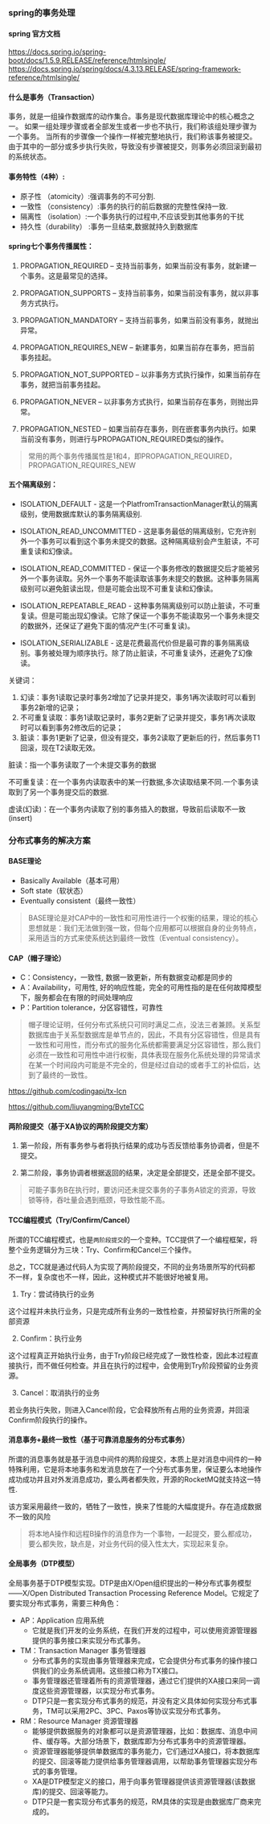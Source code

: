 ### spring的事务处理

#### spring 官方文档

https://docs.spring.io/spring-boot/docs/1.5.9.RELEASE/reference/htmlsingle/
https://docs.spring.io/spring/docs/4.3.13.RELEASE/spring-framework-reference/htmlsingle/

#### 什么是事务（Transaction）

事务，就是一组操作数据库的动作集合。事务是现代数据库理论中的核心概念之一。
如果一组处理步骤或者全部发生或者一步也不执行，我们称该组处理步骤为一个事务。
当所有的步骤像一个操作一样被完整地执行，我们称该事务被提交。
由于其中的一部分或多步执行失败，导致没有步骤被提交，则事务必须回滚到最初的系统状态。

#### 事务特性（4种）: 
-  原子性 （atomicity）:强调事务的不可分割. 
-  一致性 （consistency）:事务的执行的前后数据的完整性保持一致. 
-  隔离性 （isolation）:一个事务执行的过程中,不应该受到其他事务的干扰 
-  持久性（durability） :事务一旦结束,数据就持久到数据库


#### spring七个事务传播属性：

1. PROPAGATION_REQUIRED – 支持当前事务，如果当前没有事务，就新建一个事务。这是最常见的选择。
 
2. PROPAGATION_SUPPORTS – 支持当前事务，如果当前没有事务，就以非事务方式执行。
 
3. PROPAGATION_MANDATORY – 支持当前事务，如果当前没有事务，就抛出异常。
 
4. PROPAGATION_REQUIRES_NEW – 新建事务，如果当前存在事务，把当前事务挂起。
 
5. PROPAGATION_NOT_SUPPORTED – 以非事务方式执行操作，如果当前存在事务，就把当前事务挂起。
 
6. PROPAGATION_NEVER – 以非事务方式执行，如果当前存在事务，则抛出异常。
 
7. PROPAGATION_NESTED – 如果当前存在事务，则在嵌套事务内执行。如果当前没有事务，则进行与PROPAGATION_REQUIRED类似的操作。

> 常用的两个事务传播属性是1和4，即PROPAGATION_REQUIRED，PROPAGATION_REQUIRES_NEW

#### 五个隔离级别：


- ISOLATION_DEFAULT - 这是一个PlatfromTransactionManager默认的隔离级别，使用数据库默认的事务隔离级别.


- ISOLATION_READ_UNCOMMITTED - 这是事务最低的隔离级别，它充许别外一个事务可以看到这个事务未提交的数据。这种隔离级别会产生脏读，不可重复读和幻像读。

- ISOLATION_READ_COMMITTED - 保证一个事务修改的数据提交后才能被另外一个事务读取。另外一个事务不能读取该事务未提交的数据。这种事务隔离级别可以避免脏读出现，但是可能会出现不可重复读和幻像读。

- ISOLATION_REPEATABLE_READ - 这种事务隔离级别可以防止脏读，不可重复读。但是可能出现幻像读。它除了保证一个事务不能读取另一个事务未提交的数据外，还保证了避免下面的情况产生(不可重复读)。

- ISOLATION_SERIALIZABLE - 这是花费最高代价但是最可靠的事务隔离级别。事务被处理为顺序执行。除了防止脏读，不可重复读外，还避免了幻像读。

关键词： 

1. 幻读：事务1读取记录时事务2增加了记录并提交，事务1再次读取时可以看到事务2新增的记录； 
2. 不可重复读取：事务1读取记录时，事务2更新了记录并提交，事务1再次读取时可以看到事务2修改后的记录； 
3. 脏读：事务1更新了记录，但没有提交，事务2读取了更新后的行，然后事务T1回滚，现在T2读取无效。

脏读：指一个事务读取了一个未提交事务的数据

不可重复读：在一个事务内读取表中的某一行数据,多次读取结果不同.一个事务读取到了另一个事务提交后的数据.

虚读(幻读)：在一个事务内读取了别的事务插入的数据，导致前后读取不一致(insert)


### 分布式事务的解决方案

#### BASE理论
- Basically Available（基本可用） 
- Soft state（软状态） 
- Eventually consistent（最终一致性） 
> BASE理论是对CAP中的一致性和可用性进行一个权衡的结果，理论的核心思想就是：我们无法做到强一致，但每个应用都可以根据自身的业务特点，采用适当的方式来使系统达到最终一致性（Eventual consistency）。

####  CAP（帽子理论） 
- C：Consistency，一致性, 数据一致更新，所有数据变动都是同步的
- A：Availability，可用性, 好的响应性能，完全的可用性指的是在任何故障模型下，服务都会在有限的时间处理响应
- P：Partition tolerance，分区容错性，可靠性
> 帽子理论证明，任何分布式系统只可同时满足二点，没法三者兼顾。关系型数据库由于关系型数据库是单节点的，因此，不具有分区容错性，但是具有一致性和可用性，而分布式的服务化系统都需要满足分区容错性，那么我们必须在一致性和可用性中进行权衡，具体表现在服务化系统处理的异常请求在某一个时间段内可能是不完全的，但是经过自动的或者手工的补偿后，达到了最终的一致性。 


https://github.com/codingapi/tx-lcn

https://github.com/liuyangming/ByteTCC

#### 两阶段提交（基于XA协议的两阶段提交方案）

1. 第一阶段，所有事务参与者将执行结果的成功与否反馈给事务协调者，但是不提交。

2. 第二阶段，事务协调者根据返回的结果，决定是全部提交，还是全部不提交。

> 可能子事务B在执行时，要访问还未提交事务的子事务A锁定的资源，导致锁等待，吞吐量会遇到瓶颈，导致性能不高。

#### TCC编程模式（Try/Confirm/Cancel）

所谓的TCC编程模式，也是`两阶段提交`的一个变种。TCC提供了一个编程框架，将整个业务逻辑分为三块：Try、Confirm和Cancel三个操作。

总之，TCC就是通过代码人为实现了两阶段提交，不同的业务场景所写的代码都不一样，复杂度也不一样，因此，这种模式并不能很好地被复用。

1. Try：尝试待执行的业务 
 
这个过程并未执行业务，只是完成所有业务的一致性检查，并预留好执行所需的全部资源

2. Confirm：执行业务 
 
这个过程真正开始执行业务，由于Try阶段已经完成了一致性检查，因此本过程直接执行，而不做任何检查。并且在执行的过程中，会使用到Try阶段预留的业务资源。

3. Cancel：取消执行的业务 
 
若业务执行失败，则进入Cancel阶段，它会释放所有占用的业务资源，并回滚Confirm阶段执行的操作。


#### 消息事务+最终一致性（基于可靠消息服务的分布式事务）

所谓的消息事务就是基于消息中间件的两阶段提交，本质上是对消息中间件的一种特殊利用，它是将本地事务和发消息放在了一个分布式事务里，保证要么本地操作成功成功并且对外发消息成功，要么两者都失败，开源的RocketMQ就支持这一特性.

该方案采用最终一致的，牺牲了一致性，换来了性能的大幅度提升。存在造成数据不一致的风险

> 将本地A操作和远程B操作的消息作为一个事物，一起提交，要么都成功，要么都失败，缺点是，对业务代码的侵入性太大，实现起来复杂。


#### 全局事务（DTP模型）

全局事务基于DTP模型实现。DTP是由X/Open组织提出的一种分布式事务模型——X/Open Distributed Transaction Processing Reference Model。它规定了要实现分布式事务，需要三种角色：
- AP：Application 应用系统 
   * 它就是我们开发的业务系统，在我们开发的过程中，可以使用资源管理器提供的事务接口来实现分布式事务。
- TM：Transaction Manager 事务管理器
   * 分布式事务的实现由事务管理器来完成，它会提供分布式事务的操作接口供我们的业务系统调用。这些接口称为TX接口。
   * 事务管理器还管理着所有的资源管理器，通过它们提供的XA接口来同一调度这些资源管理器，以实现分布式事务。
   * DTP只是一套实现分布式事务的规范，并没有定义具体如何实现分布式事务，TM可以采用2PC、3PC、Paxos等协议实现分布式事务。
- RM：Resource Manager 资源管理器
   * 能够提供数据服务的对象都可以是资源管理器，比如：数据库、消息中间件、缓存等。大部分场景下，数据库即为分布式事务中的资源管理器。
   * 资源管理器能够提供单数据库的事务能力，它们通过XA接口，将本数据库的提交、回滚等能力提供给事务管理器调用，以帮助事务管理器实现分布式的事务管理。
   * XA是DTP模型定义的接口，用于向事务管理器提供该资源管理器(该数据库)的提交、回滚等能力。
   * DTP只是一套实现分布式事务的规范，RM具体的实现是由数据库厂商来完成的。




